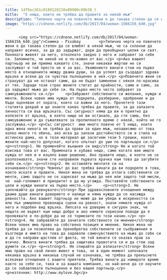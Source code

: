 ```yaml
---
title: 14f9ac261c0189128210a80900c09b38_t
mitle:  "5 неща, които не трябва да правите за никой мъж"
description: "Типична черта на повечето жени е до такава степен да се влюбят в някой мъж, че са склонни да направят всичко, за да до задържат, дори да преобърнат целия си свят. Понякога живеят за него, отколкото заедно с него и забравят за себе си. Запомнете, че никой не е по-важен от вас. Ако вашият партньор …"
image: "https://cdnone.netlify.com/db/2017/04/woman-1566156_640.jpg"
---
```


          <img src="https://cdnone.netlify.com/db/2017/04/woman-1566156_640.jpg"/>Снимка - Pixabay        <p>Типична черта на повечето жени е до такава степен да се влюбят в някой мъж, че са склонни да направят всичко, за да до задържат, дори да преобърнат целия си свят. Понякога живеят за него, отколкото заедно с него и забравят за себе си. Запомнете, че никой не е по-важен от вас.</p> <p>Ако вашият партньор не ви приема каквито сте, значи никакви жертви не си заслужват и той просто не е за вас. Уважението винаги стои на първо място в отношенията между двама души, за да успеят да създадат здрава връзка и всеки да се чувства пълноценен в нея.</p> <p>Повечето жени се страхуват да не останат сами, да не бъдат заменени с някоя по-красива от тях. Заради този страх жените стигат до крайности, само и само, за да задържат мъжа до себе си. На първо място често забравят за самоуважението си.</p>     <p>Забравят собствените си желания, нужди и мечти. Всеки човек има нужда от подкрепа, разбиране, одобрение и да бъде оценяван от хората, които са важни за него. Прочетете тази статията докрай и ще знаете какво трябва да правите, за да запазите личността си във връзката. Със сигурност няма да ви е приятно да излезете от връзка, в която нищо не ви останало, да сте сама, без самоуважение и да съжалявате за пропиляното време с някой, който не го заслужава.</p> <p>Със сигурност  има много повече от 5 неща, които една жена никога не трябва да прави за един мъж, независимо от това колко много го обича, ако иска да запази достойнството си и стила на истинска дама, но в този материал ще засегнем тези 5 грешки, които жените най-често допускат, когато хлътнат до уши по партньора си.</p> <p><strong>1. Не променяйте външния си вид</strong> Не и когато той изисква това от вас. Промяната е хубаво нещо, само когато вие имате нужда от нея и е изцяло ваше решение. Ако правите нещо, в което не се разпознавате, значи сте направили първата крачка към това да загубите себе си.</p> <p><strong>2. Не оставяйте мечтите си на изчакване</strong> Човекът до вас трябва винаги да ви подкрепя в това, което искате и правите. Никоя жена не трябва да отлага собствените си мечти, само защото не се харесват на мъжа до нея или защото той мисли, че  най-големият ѝ приоритет е да му угажда. Поставяйте собствените си цели и нужди винаги на първо място.</p>     <p><strong>3. Не започвайте да ревнувате</strong> При здравословните отношения между двама души винаги доверието е налице и няма нужда да се насажда ревността. Ако вашият партньор не може да ви убеди в искреността си или пък умишлено провокира сцени на ревност, значи нямате нужда от него и подобен вид връзка. Липсата на доверие е сигурен знак, че нещата не вървят към нищо добро и ако нямате сериозни поводи да я проявявате е по-добре да не се тормозите по този начин.</p> <p><strong>4. Не забравяйте да зачитате собственото си мнение</strong> Всеки човек има право на собствена позиция и мнение. Никоя жена не трябва да си позволява да пренебрегва собствените си съображения и възгледи в името на това да задоволи самочувствието на мъжа до себе си и да го направи щастлив от факта, че той винаги се оказва прав за всичко. Жената винаги трябва да защитава правотата си и да стои зад думите си.</p> <p><strong>5. Не спирайте да излизате</strong> Всеки има право на свой личен живот и това, че в един момент започвате някаква връзка в никакъв случай не означава, че трябва да прекъснете всякакви отношения с вашите приятели. Трябва винаги да намирате време както за себе си, така и за вашата компания, но най-вече да се научите да се забавлявате пълноценно и без вашия партньор.</p> <p>източник: http://www.mylove.bg</p>        